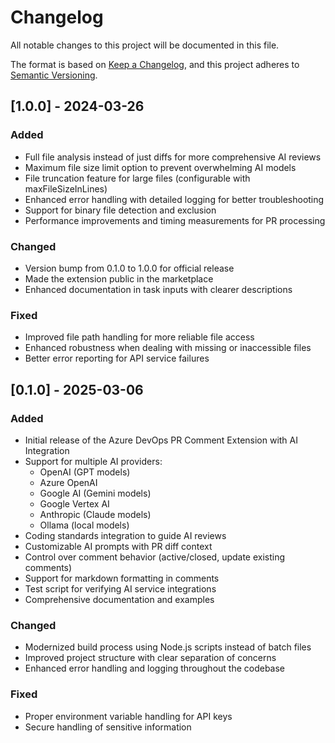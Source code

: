 # Changelog

All notable changes to this project will be documented in this file.

The format is based on [Keep a Changelog](https://keepachangelog.com/en/1.0.0/),
and this project adheres to [Semantic Versioning](https://semver.org/spec/v2.0.0.html).

## [1.0.0] - 2024-03-26

### Added
- Full file analysis instead of just diffs for more comprehensive AI reviews
- Maximum file size limit option to prevent overwhelming AI models
- File truncation feature for large files (configurable with maxFileSizeInLines)
- Enhanced error handling with detailed logging for better troubleshooting
- Support for binary file detection and exclusion
- Performance improvements and timing measurements for PR processing

### Changed
- Version bump from 0.1.0 to 1.0.0 for official release
- Made the extension public in the marketplace
- Enhanced documentation in task inputs with clearer descriptions

### Fixed
- Improved file path handling for more reliable file access
- Enhanced robustness when dealing with missing or inaccessible files
- Better error reporting for API service failures

## [0.1.0] - 2025-03-06

### Added
- Initial release of the Azure DevOps PR Comment Extension with AI Integration
- Support for multiple AI providers:
  - OpenAI (GPT models)
  - Azure OpenAI
  - Google AI (Gemini models)
  - Google Vertex AI
  - Anthropic (Claude models)
  - Ollama (local models)
- Coding standards integration to guide AI reviews
- Customizable AI prompts with PR diff context
- Control over comment behavior (active/closed, update existing comments)
- Support for markdown formatting in comments
- Test script for verifying AI service integrations
- Comprehensive documentation and examples

### Changed
- Modernized build process using Node.js scripts instead of batch files
- Improved project structure with clear separation of concerns
- Enhanced error handling and logging throughout the codebase

### Fixed
- Proper environment variable handling for API keys
- Secure handling of sensitive information 